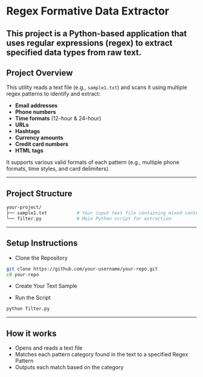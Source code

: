 # Regex Formative Data Extractor
This project is a **Python-based application** that uses **regular expressions (regex)** to extract specified data types from raw text. 
---

## Project Overview

This utility reads a text file (e.g., `sample1.txt`) and scans it using multiple regex patterns to identify and extract:

- **Email addresses**
- **Phone numbers**
- **Time formats** (12-hour & 24-hour) 
- **URLs**  
- **Hashtags**  
- **Currency amounts**    
- **Credit card numbers**  
- **HTML tags**

It supports various valid formats of each pattern (e.g., multiple phone formats, time styles, and card delimiters).

---

## Project Structure

```bash
your-project/
├── sample1.txt           # Your input text file containing mixed content
└── filter.py             # Main Python script for extraction
```
--- 

## Setup Instructions
- Clone the Repository 
```bash
git clone https://github.com/your-username/your-repo.git
cd your-repo
```
- Create Your Text Sample

- Run the Script
```bash
python filter.py
```
---

## How it works
- Opens and reads a text file
- Matches each pattern category found in the text to a specified Regex Pattern
- Outputs each match based on the category

